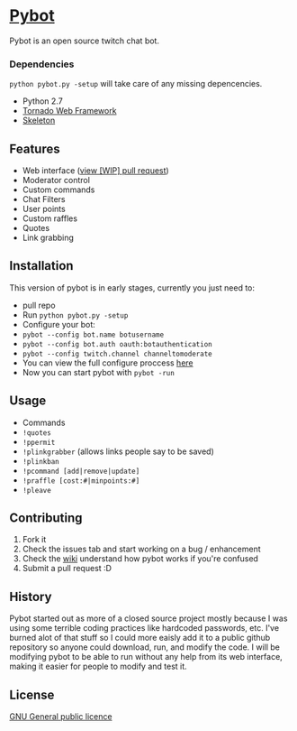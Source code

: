 # [Pybot](http://pybot.ca)

Pybot is an open source twitch chat bot.

### Dependencies
`python pybot.py -setup` will take care of any missing depencencies.

- Python 2.7
- [Tornado Web Framework](https://github.com/tornadoweb/tornado)
- [Skeleton](https://github.com/dhg/Skeleton)

## Features

- Web interface ([view [WIP] pull request](https://github.com/isivisi/pybot/pull/17))
- Moderator control
- Custom commands
- Chat Filters
- User points
- Custom raffles
- Quotes
- Link grabbing

## Installation

This version of pybot is in early stages, currently you just need to:
- pull repo
- Run `python pybot.py -setup`
- Configure your bot:
 - `pybot --config bot.name botusername`
 - `pybot --config bot.auth oauth:botauthentication`
 - `pybot --config twitch.channel channeltomoderate`
- You can view the full configure proccess [here](https://github.com/isivisi/pybot/wiki/Config)
- Now you can start pybot with `pybot -run`

## Usage

 - Commands
  - `!quotes`
  - `!ppermit`
  - `!plinkgrabber`     (allows links people say to be saved)
  - `!plinkban` 
  - `!pcommand [add|remove|update]`
  - `!praffle [cost:#|minpoints:#]`
  - `!pleave`

## Contributing

1. Fork it
2. Check the issues tab and start working on a bug / enhancement
3. Check the [wiki](https://github.com/isivisi/pybot/wiki) understand how pybot works if you're confused
5. Submit a pull request :D

## History

Pybot started out as more of a closed source project mostly because I was using some terrible coding practices like hardcoded passwords, etc. I've burned alot of that stuff so I could more eaisly add it to a public github repository so anyone could download, run, and modify the code. I will be modifying pybot to be able to run without any help from its web interface, making it easier for people to modify and test it.

## License

[GNU General public licence](https://github.com/isivisi/pybot/blob/master/LICENSE)
